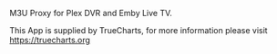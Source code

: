 M3U Proxy for Plex DVR and Emby Live TV.

This App is supplied by TrueCharts, for more information please visit https://truecharts.org
